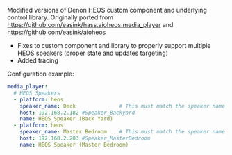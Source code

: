 Modified versions of Denon HEOS custom component and underlying control library.
Originally ported from https://github.com/easink/hass.aioheos.media_player and https://github.com/easink/aioheos

- Fixes to custom component and library to properly support multiple HEOS speakers (proper state and updates targeting)
- Added tracing

Configuration example:

```yaml
media_player:
  # HEOS Speakers
  - platform: heos
    speaker_name: Deck              # This must match the speaker name configured via HEOS app
    host: 192.168.2.182 #Speaker_Backyard
    name: HEOS Speaker (Back Yard)
  - platform: heos
    speaker_name: Master Bedroom    # This must match the speaker name configured via HEOS app
    host: 192.168.2.203 #Speaker_MasterBedroom
    name: HEOS Speaker (Master Bedroom)
```
